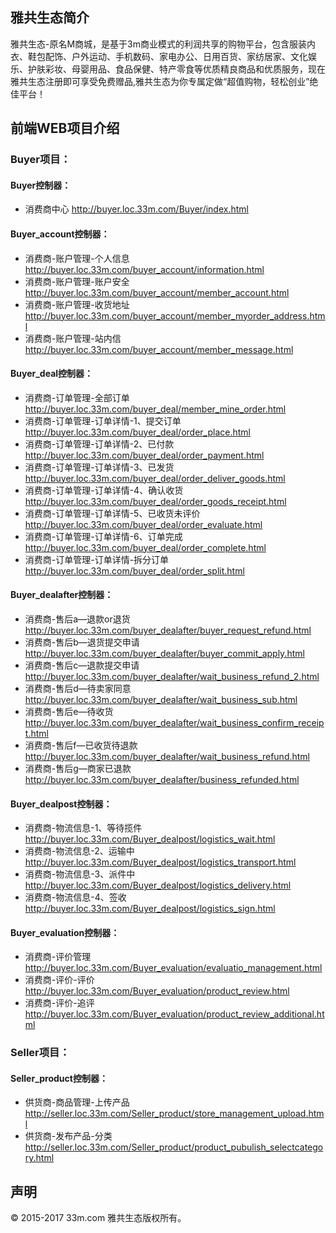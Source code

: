 ﻿## 雅共生态简介

雅共生态-原名M商城，是基于3m商业模式的利润共享的购物平台，包含服装内衣、鞋包配饰、户外运动、手机数码、家电办公、日用百货、家纺居家、文化娱乐、护肤彩妆、母婴用品、食品保健、特产零食等优质精良商品和优质服务，现在雅共生态注册即可享受免费赠品,雅共生态为你专属定做“超值购物，轻松创业”绝佳平台！

## 前端WEB项目介绍

### Buyer项目：
	
  #### Buyer控制器：

*  消费商中心  http://buyer.loc.33m.com/Buyer/index.html

  #### Buyer_account控制器：

*  消费商-账户管理-个人信息	http://buyer.loc.33m.com/buyer_account/information.html
*  消费商-账户管理-账户安全	http://buyer.loc.33m.com/buyer_account/member_account.html
*  消费商-账户管理-收货地址 http://buyer.loc.33m.com/buyer_account/member_myorder_address.html
*  消费商-账户管理-站内信 http://buyer.loc.33m.com/buyer_account/member_message.html

  #### Buyer_deal控制器：

*  消费商-订单管理-全部订单 http://buyer.loc.33m.com/buyer_deal/member_mine_order.html
*  消费商-订单管理-订单详情-1、提交订单 http://buyer.loc.33m.com/buyer_deal/order_place.html
*  消费商-订单管理-订单详情-2、已付款 http://buyer.loc.33m.com/buyer_deal/order_payment.html
*  消费商-订单管理-订单详情-3、已发货 http://buyer.loc.33m.com/buyer_deal/order_deliver_goods.html
*  消费商-订单管理-订单详情-4、确认收货 http://buyer.loc.33m.com/buyer_deal/order_goods_receipt.html
*  消费商-订单管理-订单详情-5、已收货未评价 http://buyer.loc.33m.com/buyer_deal/order_evaluate.html
*  消费商-订单管理-订单详情-6、订单完成 http://buyer.loc.33m.com/buyer_deal/order_complete.html
*  消费商-订单管理-订单详情-拆分订单 http://buyer.loc.33m.com/buyer_deal/order_split.html

  #### Buyer_dealafter控制器：

*  消费商-售后a—退款or退货 http://buyer.loc.33m.com/buyer_dealafter/buyer_request_refund.html
*  消费商-售后b—退货提交申请 http://buyer.loc.33m.com/buyer_dealafter/buyer_commit_apply.html
*  消费商-售后c—退款提交申请 http://buyer.loc.33m.com/buyer_dealafter/wait_business_refund_2.html
*  消费商-售后d—待卖家同意 http://buyer.loc.33m.com/buyer_dealafter/wait_business_sub.html
*  消费商-售后e—待收货 http://buyer.loc.33m.com/buyer_dealafter/wait_business_confirm_receipt.html
*  消费商-售后f—已收货待退款 http://buyer.loc.33m.com/buyer_dealafter/wait_business_refund.html
*  消费商-售后g—商家已退款 http://buyer.loc.33m.com/buyer_dealafter/business_refunded.html

  #### Buyer_dealpost控制器：

*  消费商-物流信息-1、等待揽件 http://buyer.loc.33m.com/Buyer_dealpost/logistics_wait.html
*  消费商-物流信息-2、运输中 http://buyer.loc.33m.com/Buyer_dealpost/logistics_transport.html
*  消费商-物流信息-3、派件中 http://buyer.loc.33m.com/Buyer_dealpost/logistics_delivery.html
*  消费商-物流信息-4、签收 http://buyer.loc.33m.com/Buyer_dealpost/logistics_sign.html

  #### Buyer_evaluation控制器：

*  消费商-评价管理 http://buyer.loc.33m.com/Buyer_evaluation/evaluatio_management.html
*  消费商-评价-评价 http://buyer.loc.33m.com/Buyer_evaluation/product_review.html
*  消费商-评价-追评 http://buyer.loc.33m.com/Buyer_evaluation/product_review_additional.html

### Seller项目：


   ####	Seller_product控制器：

*  供货商-商品管理-上传产品 http://seller.loc.33m.com/Seller_product/store_management_upload.html
*  供货商-发布产品-分类 http://seller.loc.33m.com/Seller_product/product_pubulish_selectcategory.html

## 声明

© 2015-2017 33m.com 雅共生态版权所有。